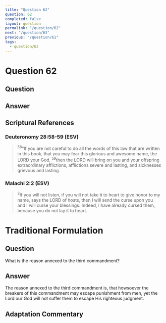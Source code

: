 ```yaml
---
title: "Question 62"
question: 62
completed: false
layout: question
permalink: "/question/62"
next: "/question/63"
previous: "/question/61"
tags:
  - question/62
---
```

# Question 62

## Question


## Answer


## Scriptural References
### Deuteronomy 28:58-59 (ESV)
> <sup>58</sup>“If you are not careful to do all the words of this law that are written in this book, that you may fear this glorious and awesome name, the LORD your God,
> <sup>59</sup>then the LORD will bring on you and your offspring extraordinary afflictions, afflictions severe and lasting, and sicknesses grievous and lasting.

### Malachi 2:2 (ESV)
> <sup>2</sup>If you will not listen, if you will not take it to heart to give honor to my name, says the LORD of hosts, then I will send the curse upon you and I will curse your blessings. Indeed, I have already cursed them, because you do not lay it to heart.

# Traditional Formulation
## Question
What is the reason annexed to the third commandment?

## Answer
The reason annexed to the third commandment is, that howsoever the breakers of this commandment may escape punishment from men, yet the Lord our God will not suffer them to escape His righteous judgment.

## Adaptation Commentary
